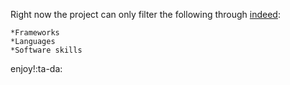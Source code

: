 Right now the project can only filter the following through [indeed](https://www.indeed.ca/):
	
	*Frameworks
	*Languages
	*Software skills	

enjoy!:ta-da:
